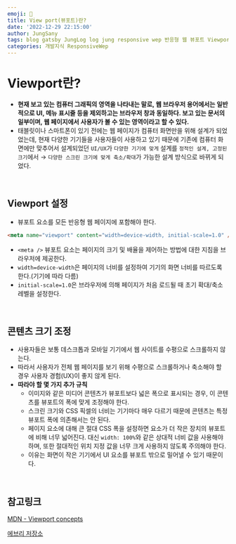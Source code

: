 ```yaml
---
emoji: 🌁
title: View port(뷰포트)란?
date: '2022-12-29 22:15:00'
author: JungSany
tags: blog gatsby JungLog log jung responsive wep 반응형 웹 뷰포트 Viewport
categories: 개발지식 ResponsiveWep
---
```


# Viewport란?

- **현재 보고 있는 컴퓨터 그래픽의 영역을 나타내는 말로, 웹 브라우저 용어에서는 일반적으로 UI, 메뉴 표시줄 등을 제외하고는 브라우저 창과 동일하다. 보고 있는 문서의 일부이며, 웹 페이지에서 사용자가 볼 수 있는 영역이라고 할 수 있다.**
- 태블릿이나 스마트폰이 있기 전에는 웹 페이지가 컴퓨터 화면만을 위해 설계가 되었었는데, 현재 다양한 기기들을 사용자들이 사용하고 있기 때문에 기존에 컴퓨터 화면에만 맞추어서 설계되었던 `UI/UX`가 `다양한 기기에 맞게` 설계를 `정적인 설계, 고정된 크기`에서 → `다양한 스크린 크기에 맞게 축소/확대`가 가능한 설계 방식으로 바뀌게 되었다.

<br/>

## Viewport 설정

- <meta> 뷰포트 요소를 모든 반응형 웹 페이지에 포함해야 한다.

```html
<meta name="viewport" content="width=device-width, initial-scale=1.0" />
```

- `<meta />` 뷰포트 요소는 페이지의 크기 및 배율을 제어하는 방법에 대한 지침을 브라우저에 제공한다.
- `width=device-width`은 페이지의 너비를 설정하여 기기의 화면 너비를 따르도록 한다.(기기에 따라 다름)
- `initial-scale=1.0`은 브라우저에 의해 페이지가 처음 로드될 때 초기 확대/축소 레벨을 설정한다.

<br/>

## 콘텐츠 크기 조정

- 사용자들은 보통 데스크톱과 모바일 기기에서 웹 사이트를 수평으로 스크롤하지 않는다.
- 따라서 사용자가 전체 웹 페이지를 보기 위해 수평으로 스크롤하거나 축소해야 할 경우 사용자 경험(UX)이 좋지 않게 된다.
- **따라야 할 몇 가지 추가 규칙**
  - 이미지와 같은 미디어 콘텐츠가 뷰포트보다 넓은 폭으로 표시되는 경우, 이 콘텐츠를 뷰포트의 폭에 맞게 조정해야 한다.
  - 스크린 크기와 CSS 픽셀의 너비는 기기마다 매우 다르기 때문에 콘텐츠는 특정 뷰포트 폭에 의존해서는 안 된다.
  - 페이지 요소에 대해 큰 절대 CSS 폭을 설정하면 요소가 더 작은 장치의 뷰포트에 비해 너무 넓어진다. 대신 `width: 100%`와 같은 상대적 너비 값을 사용해야 하며, 또한 절대적인 위치 지정 값을 너무 크게 사용하지 않도록 주의해야 한다.
  - 이유는 화면이 작은 기기에서 UI 요소를 뷰포트 밖으로 밀어낼 수 있기 때문이다.

<br/>

## 참고링크

[MDN - Viewport concepts](https://developer.mozilla.org/en-US/docs/Web/CSS/Viewport_concepts)

[에브리 저장소](https://eblee-repo.tistory.com/47)

<br/>

```toc

```
